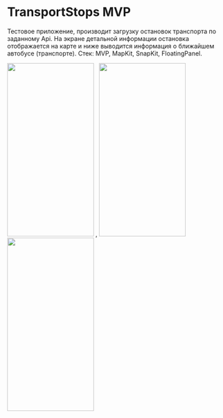 # TransportStops MVP
Тестовое приложение, производит загрузку остановок транспорта по заданному Api. 
На экране детальной информации остановка отображается на карте и ниже выводится информация о ближайшем автобусе (транспорте).
Стек: MVP, MapKit, SnapKit, FloatingPanel.

<img src="https://user-images.githubusercontent.com/70599404/163043143-1b50525e-3f73-4058-a714-f7db6ba451d8.png" height="400" width="200" > , <img src="https://user-images.githubusercontent.com/70599404/163043157-0f15c225-7e8d-42c4-8fe8-f20db78bdb24.png" height="400" width="200" >
<img src="https://user-images.githubusercontent.com/70599404/163043193-51b1fd77-b6c0-4c37-95b8-6c1e4f3b5b42.png" height="400" width="200" >

